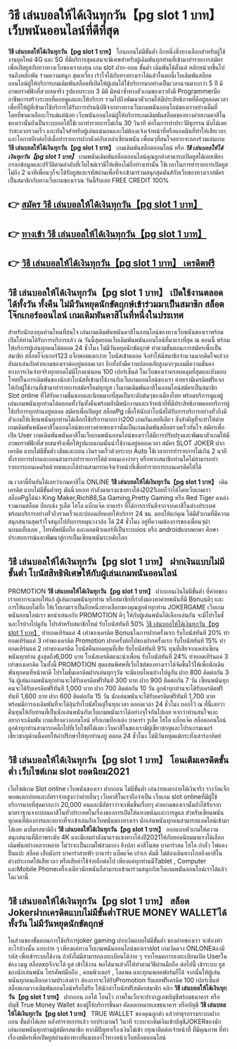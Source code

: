 # วิธี เล่นบอลให้ได้เงินทุกวัน【pg slot 1 บาท】  เว็บพนันออนไลน์ที่ดีที่สุด

**วิธี เล่นบอลให้ได้เงินทุกวัน【pg slot 1 บาท】** โอนถอนไม่มีขั้นต่ำ  อีกหนึ่งสิ่งทางเลือกสำหรับผู้ใช้งานยุคใหม่ 4G และ 5G ที่มีบริการสุดแสนจะพิเศษสำหรับผู้เดิมพันทุกท่านที่เข้ามาทำรายการสมัครเพื่อเปิดยูสกับทางทางเว็บของเราลงทุน เกม slot  ฝาก-ถอน ขั้นต่ำ เดิมพันได้ตั้งแต่ หลักหน่วยขึ้นไปจนถึงหลักพัน ร่วมความสนุก สุดเหวี่ยง เร้าใจได้กับทางทางเราได้แล้วในตอนี้เว็บเดิมพันสล็อตออนไลน์ผู้ให้บริการเกมเดิมพันสล็อตที่เปิดให้ผู้เล่นได้ใช้บริการมาอย่างเป็นเวลานานมากกว่า 5 ปี มีภาพกราฟฟิกที่สวยสมจริง รูปแบบระบบ 3 มิติ
มิหนำซ้ำทางตัวเกมของเรายังมี Programmerมืออาชีพการสร้างระบบที่คอยดูแลและให้บริการ  รวมไปถึงพัฒนาตัวเกมให้มีประสิทธิภาพที่ดีอยู่ตลอดเวลา เพื่อที่ให้ผู้ที่เข้ามาใช้บริการได้รับการปรนนิบัติจากทางทางเว็บเกมพนันออนไลน์ของเราอย่างเต็มที่โดยที่ขาดเหลืออะไรแม้แต่น้อย เว็บพนันออนไลน์ผู้ให้บริการเกมเดิมพันสล็อตของทางค่ายเกมคาสิโนของเรานั้นยังเป็นระบบออโต้ใช้เวลาทำรายการไม่เกิน 30 วินาที ต่อในการทำประวัติธุกรรม นับได้เลยว่าสะดวกรวดเร็ว และทันใจสำหรับผู้เล่นแน่นอนและไม่ต้องแจ้งเจ้าหน้าที่หรือแอดมินที่ทำให้เสียเวลาและโอกาสอีกต่อไปเมื่อทำรายการฝากตังค์กับเหล่าเซียนพนัน
เพื่อนๆที่สนใจอยากจะลองร่วมเล่นเกม **วิธี เล่นบอลให้ได้เงินทุกวัน【pg slot 1 บาท】** เกมเดิมพันสล็อตออนไลน์ หรือ ***วิธี เล่นบอลให้ได้เงินทุกวัน【pg slot 1 บาท】*** เกมพนันเดิมพันสล็อตออนไลน์คุณลูกค้าสามารถเปิดยูสได้เลยเพียงกรอกข้อมูลและปรัวัติตามลำดับที่เว็บไซต์เรามีให้เพียงไม่กี่อย่างเท่านั้น ใช้เวลาในการทำรายการเปิดยูสไม่ถึง 2 นาทีเพื่อนๆก็จะได้รับยูสและรหัสผ่านเพื่อที่จะเข้ามาร่วมสนุกสุดมันส์กับเว็บของทางเราสมัครเป็นสมาชิกกับทางเว็บเกมของเราณ วันนี้รับเลย FREE CREDIT 100%

## 👉 [สมัคร วิธี เล่นบอลให้ได้เงินทุกวัน【pg slot 1 บาท】](https://archa888.com/)
## 👉 [ทางเข้า วิธี เล่นบอลให้ได้เงินทุกวัน【pg slot 1 บาท】](https://archa888.com/)
## 👉 [วิธี เล่นบอลให้ได้เงินทุกวัน【pg slot 1 บาท】 เครดิตฟรี](https://archa888.com/)

## วิธี เล่นบอลให้ได้เงินทุกวัน【pg slot 1 บาท】 เปิดใช้งานตลอด ได้ทั้งวัน ทั้งคืน ไม่มีวันหยุดนักขัตฤกษ์เข้าร่วมมาเป็นสมาชิก สล็อตโจ๊กเกอร์ออนไลน์ เกมเดิมพันคาสิโนที่หนึ่งในประเทศ

สำหรับนักลงทุนท่านไหนที่สนใจ เล่นเกมเดิมพันพนันคาสิโนออนไลน์ของทางเว็บพนันของเราพร้อมเปิดให้ท่านได้รับการบริการแล้ว ณ วันนี้สุดยอดเว็บเดิมพันพนันออนไลน์ที่มาแรงที่สุด ณ ตอนนี้ พร้อมให้บริการผู้เล่นทุกคนได้ตลอด 24 ชั่วโมง ไม่มีวันหยุดนักขัตฤกษ์ ทำตามขั้นตอนการสมัครเพื่อเป็นสมาชิก สล็อตโจ๊กเกอร์123 แจ็กพอตแตกง่าย โบนัสเข้าตลอด จึงทำให้มีสมาชิกจำนวนมากติดใจแล้วกลับมาเล่นกับค่ายเกมของเราต่ออยู่ตลอดเวลา อีกทั้งยังมีความปลอดภัยสูงมากๆแถมมีความมั่นคงทางการเงินจ่ายจริงทุกยอดไม่มีโกงแน่นอน 100 เปอร์เซ็นต์ ในเว็บของเราครอบคลุมที่สุดและยังตอบโจทย์ในการเดิมพันของนักล่าโบนัสที่เข้ามาใช้งานกับเว็บเกมออนไลน์ของเรา
ค่ายเรามีเครดิตฟรีแจกให้กับผู้ใช้งานที่เข้ามาทำรายการสมัครใหม่ทุกยูส เว็บเกมเดิมพันคาสิโนออนไลน์สมัครเป็นสมาชิก Slot online ที่ได้รับความชื่นชอบและนิยมมากที่สุดเป็นระดับต้นๆของเมืองไทย พร้อมบริการดูแลผู้เล่นเกมพนันทุกท่านได้ตลอดทั้งวันทั้งคืนพร้อมยังมีพนักงานและเจ้าหน้าที่ที่มีประสิทธิภาพคอยบริการผู้ใช้บริการทุกท่านอยู่ตลอด สมัครเพื่อเปิดยูส สล็อตPg เพื่อให้นักล่าโบนัสได้รับการบริการอย่างทั่วถึงมีตัวเกมให้เซียนพนันทุกท่านได้เลือกใช้บริการมากกว่า200 เกมกันเลยทีเดียว
สิ่งสำคัญที่จะทำให้ค่ายเกมเดิมพันพนันคาสิโนออนไลน์ของทางค่ายของเรานั้นเป็นเกมเดิมพันสล็อตรวดเร็วทันใจ สมัครเพื่อเปิด User  เกมเดิมพันพนันคาสิโนเว็บเกมพนันออนไลน์ของเราได้มีการปรับปรุงและพัฒนาตัวเกมให้มีภาพกราฟฟิกที่สวยสมจริงเพื่อให้รูปแบบเกมนั้นน่าใช้งานอยู่ตลอดเวลา สมัคร SLOT JOKER ฝากเครดิต แบบไม่มีขั้นต่ำ เติมและถอน เงินรวดเร็วด้วยระบบ Auto ใช้เวลาการทำรายการไม่เกิน 2 นาทีทั้งรายการฝากและถอนสามารถทำรายการได้ด้วยตนเองง่ายๆ หรือหากสมาชิกท่านใดไม่สามารถทำรายการถอนเคดริตด้วยตนเองได้ท่านสามารถแจ้งเจ้าหน้าที่เพื่อทำรายการถอนเครดิตให้ได้

ณ เวลานี้ยืนยันได้เลยว่าเกมคาสิโน ONLINE **วิธี เล่นบอลให้ได้เงินทุกวัน【pg slot 1 บาท】** เติมเครดิต แบบไม่มีขั้นต่ำทรู มันนี่วอเลท กำลังมาแรงแซงทางโค้ง2021เลยก็ว่าได้โดยเว็บเกมเรา สล็อตPgได้นำ  King Maker,Rich88,Sa Gaming,Pretty Gaming หรือ Red Tiger แหล่งรวมเกมสล็อต ป๊อกเด้ง รูเล็ต ไฮโล แบ็กแจ๊ค บาคาร่า ที่ได้การการันตีจากจากคาสิโนต่างประเทศ พร้อมบริการอย่างทั่วถึงรวดเร็วและปลอดภัยคอยให้บริการ 24 ชม. มอบให้แก่คุณ ได้มีตัวเกมที่มีความสนุกสนานสุดเร้าใจสนุกไปกับการหมุนวงวล้อ ได้ 24 ชั่วโมง อยู่ที่ความต้องการของเพื่อนๆผ่านบนแท็บเลต , โทรศัพท์มือถือ และคอมพิวเตอร์ที่เป็นระบบios หรือ androidแบบพกพา ศึกษาประสบการณ์และพัฒนาสู่การเป็นเซียนพนันระบดับโลก

## วิธี เล่นบอลให้ได้เงินทุกวัน【pg slot 1 บาท】 ฝากเงินแบบไม่มีขั้นต่ำ โบนัสสิทธิพิเศษให้กับผู้เล่นเกมพนันออนไลน์

 PROMOTION  **วิธี เล่นบอลให้ได้เงินทุกวัน【pg slot 1 บาท】** ฝากถอนเงินไม่มีขั้นต่ำ ที่ค่ายของเราอยากจะมอบให้แก่  ผู้เล่นเกมพนันทุกท่าน หรือสมาชิกที่กำลังมองหาค่ายพนันที่มี Bonusดีๆ และการให้แบบไม่กั๊ก ให้เว็บเกมเราเป็นอีกหนึ่งทางเลือกของคุณลูกค้าทุกท่าน JOKERGAME เว็บเกมพนันออนไลน์เรา ขอนำเสนอกับ PROMOTION ดีๆ ให้กับผู้เล่นพนันได้เลือกเล่นกัน จะมีโปรโมชั่นอะไรบ้างไปดูกัน
โปรสำหรับสมาชิกใหม่ รับโบนัสทันที 50% [วิธี เล่นบอลให้ได้เงินทุกวัน【pg slot 1 บาท】](https://archa888.com/) ทำยอดเทิร์นแค่ 4 เท่าของเครดิต
Bonusในการฝากครั้งแรก รับโบนัสทันที 20% ทำยอดเทิร์นแค่ 3 เท่าของเครดิต
 Promotion ฝากครั้งต่อไปของฝากครั้งแรก รับโบนัสทันที 15% ทำยอดเทิร์นแค่ 2 เท่าของเครดิต
โบนัสคืนยอดทุนที่เสีย รับโบนัสทันที 9% ทุนที่เสียจากเหล่าเซียนพนันทุกท่าน สูงสุดถึง6,000 บาท
โบนัสเครดิตแนะนำเพื่อน รับโบนัสทันที 24% ทำยอดเทิร์นแค่ 3 เท่าของเครดิต
ในทั้งนี้ PROMOTION สุดแสนพิศษที่เว็บไซต์ของทางเราได้จัดขึ้นไว้ให้เพื่อนักเดิมพันทุกคนที่หน้าตาดี โปรโมชั่นเครดิตฝากเล่นทุกๆวัน จะมีแบบไหนบ้างไปดูกัน
ฝาก 800 ติดต่อกัน 3 วัน ผู้เล่นเกมพนันทุกท่านจะได้รับเครดิตฟรีทันที 300 บาท
ฝาก 900 ติดต่อกัน 7 วัน เซียนพนันทุกคนจะได้รับเครดิตฟรีทันที 1,000 บาท
ฝาก 700 ติดต่อกัน 10 วัน ลูกค้าทุกท่านจะได้รับเครดิตฟรีทันที 1,600 บาท
ฝาก 600 ติดต่อกัน 15 วัน นักเล่นพนันจะได้รับเครดิตฟรีทันที 1,700 บาท
พร้อมมีการลงเดิมพันที่จะได้ลุ้นรับโบนัสใหญ่ในทุกเวลา ตลอดเวลา 24 ชั่วโมง บอกไว้ ณ ที่นี้เลยว่าคืนทุนให้กับท่านที่เป็นนักเล่นพนันกับเว็บเกมพนันเราได้อย่างจุใจกันไปเลย หากว่าท่านสนใจและอยากจะเดิมพัน เกมเสี่ยงดวงออนไลน์ หรือเกมป๊อกเด้ง บาคาร่า รูเล็ต ไฮโล แบ็กแจ๊ค สล็อตออนไลน์ ลูกค้าทุกท่านสามารถคลิ๊กไปที่เว็บไซต์ได้เลย เว็บคาสิโนของเรามีผู้เชี่ยวชาญและโปรแกรมเมอร์เชี่ยวชาญด้านนี้คอยให้คำปรึกษาให้ทุกท่านอยู่ ตลอด 24 ชั่วโมง ไม่มีวันหยุดแม้กระทั่งเสาร์อาทิตย์

## วิธี เล่นบอลให้ได้เงินทุกวัน【pg slot 1 บาท】 โอนเติมเครดิตขั้นต่ำ  เว็บไซต์เกม slot ยอดนิยม2021

เว็บไซต์เกม Slot online เว็บพนันของเรา ฝากถอน ไม่มีขั้นต่ำ เล่นง่ายแตกง่ายได้เงินจริง รางวัลแจ็กพอตแตกบ่อยและอัตราจ่ายสูงกว่าค่ายอื่นๆ เว็บคาสิโนเราถือว่าเป็น เว็บเกม slot onlineที่มีผู้ใช้บริการมากที่สุดมากกว่า 20,000 คนและมีอัตราว่าจะเพิ่มขึ้นเรื่อยๆ ค่ายเกมของเรานั้นยังได้รับจากมาตราฐานจากบ่อนคาสิโนทั่วประเทศในเรื่องของการเปิดให้แทงพนันและการดูแล สำหรับเซียนพนันทุกคนที่ต้องการและอยากที่จะเข้าเล่นกับเว็บพนันของทางเรา นักเล่นพนันทุกคนสามารถแอดไลน์เข้ามาได้เลย
	มาลิ้มรสชาติถึง **วิธี เล่นบอลให้ได้เงินทุกวัน【pg slot 1 บาท】** ออกแบบตัวเกมให้ความสนุกสนานที่มีภาพระดับ 4K และมีเกมกำลังมาแรงแซงทางโค้งปี2021ให้กับยอดนิยมมาแรงได้เลือกเดิมพันอย่างหลากหลาย  ไม่ว่าจะเป็นเกมไพ่สามกอง  ยิงปลา คาสิโนสด บาคาร่าสด ไฮโล กำถั่ว ไพ่แคง ปั่นแปะ สล็อต เสือมังกร บาคาร่าสายฟ้า บาคาร่า แบ็คแจ๊ค เก้าเก ดัมมี่ ไม่ต้องเดินทางไกลถึงคาสิโนต่างประเทศให้เสียเวลา หรือเสียค่าใช้จ่ายอีกต่อไป เพียงแค่ทุกท่านมีTablet , Computer และMobile Phoneเครื่องเดียวนักพนันก็สามารถเข้ามาร่วมสนุกกัลเว็บเกมพนันออนไลน์เราได้แล้วในเวลานี้

## วิธี เล่นบอลให้ได้เงินทุกวัน【pg slot 1 บาท】 สล็อต Jokerฝากเครดิตแบบไม่มีขั้นต่ำTRUE MONEY WALLETได้ทั้งวัน ไม่มีวันหยุดนักขัตฤกษ์

ในส่วนของขั้นตอนการใช้บริการjoker gaming ฝากเงินแบบไม่มีขั้นต่ำ ของค่ายของเรา จะต้องทำอะไรบ้างนั้น แบบง่าย ๆ เพียงแค่ทางเว็บเกมพนันออนไลน์ของเราslot เกมวัดดวง ONLONEต้องมี รหัส เพื่อเข้าระบบใช้งาน ถ้ายังไม่มีสามารถลงทะเบียนได้ง่าย ๆ จากโหมดการลงทะเบียนเปิด Userในช่อง เมนู สล็อตxoจึงจะได้ ยูส เข้าใช้งาน พอได้มาแล้วก็ให้ทำตามวิธีผ่านมือถือ ต่อไปนี้
เข้าระบบ ยูส  ของนักเล่นพนัน โทรศัพท์มือถือ , คอมพิวเตอร์ , ไอแพด และทุกแพลตฟอร์มก็ได้
จากนั้นให้ผู้เล่นพนันทุกคนเลือกความประสงค์ว่า ต้องการจะได้รับPromotion รับเลยฟรีเครดิต 100 เปอร์เซ็นต์  สล็อตเกมวางเดิมพันออนไลน์หรือไม่รับ
ให้นักล่าโบนัสฟรีสมัครสมาชิก คลิก **วิธี เล่นบอลให้ได้เงินทุกวัน【pg slot 1 บาท】** ฝากถอน ออโต้ โอนไว ภาพในเว็บจะปรากฏเลขบัญชีพร้อมธนาคาร หรือบัญชี True Money Wallet ของผู้ให้บริการขึ้นมา
คัดลอกหมายเลขธนาคาร หรือบัญชี **วิธี เล่นบอลให้ได้เงินทุกวัน【pg slot 1 บาท】** TRUE WALLET ของคุณลูกค้า แล้วทำธุรกรรมระบบฝากถอน ขั้นต่ำได้เลย
หลังทำรายการแล้ว รอประมาณ1 วินาที ระบบจะเติมเงินเข้าบัญชีJOKERของนักเล่นเกมพนันทุกท่านผู้สมัครสมาชิก
หากมีปัญหาเรื่องเงินไม่เข้า กรุณาติดต่อเจ้าหน้าที่ ที่มีคุณภาพ ที่ทำเรื่องสมัครเพื่อเปิดยูสผ่านช่องทางที่แนบเอาไว้ทางหน้าเว็บสล็อตออนไลน์


